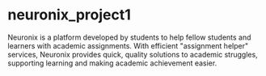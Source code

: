 # neuronix_project1
Neuronix is a platform developed by students to help fellow students and learners with academic assignments. With efficient "assignment helper" services, Neuronix provides quick, quality solutions to academic struggles, supporting learning and making academic achievement easier.
